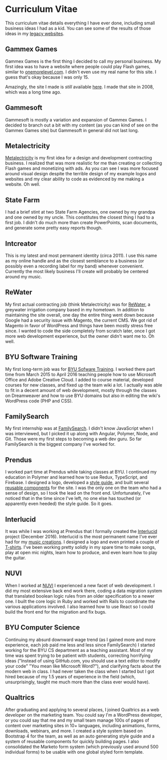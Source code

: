 # Curriculum Vitae

This curriculum vitae details everything I have ever done, including small business ideas I had as a kid.  You can see some of the results of those ideas in my [legacy websites](/legacy).

## Gammex Games

Gammex Games is the first thing I decided to call my personal business.  My first idea was to have a website where people could play Flash games, similar to [onemorelevel.com](http://onemorelevel.com/).  I didn't even use my real name for this site.  I guess that's okay because I was only 15.

Amazingly, the site I made is _still_ available [here](https://sites.google.com/site/gammexgames/).  I made that site in 2008, which was a long time ago.

## Gammesoft

Gammesoft is mostly a variation and expansion of Gammex Games.  I decided to branch out a bit with my content (as you can kind of see on the Gammex Games site) but Gammesoft in general did not last long.

## Metalectricity

[Metalectricity](/legacy/metalectricity) is my first idea for a design and development contracting business.  I realized that was more realistic for me than creating or collecting Flash games and monetizing with ads.  As you can see I was more focused around visual design despite the terrible design of my example logos and websites and my clear ability to code as evidenced by me making a website.  Oh well.

## State Farm

I had a brief stint at two State Farm Agencies, one owned by my grandpa and one owned by my uncle.  This constitutes the closest thing I had to a first job.  I didn't do much more than create PowerPoints, scan documents, and generate some pretty easy reports though.

## Intcreator

This is my latest and most permanent identity (circa 2011).  I use this name as my online handle and as the closest semblance to a business (or possibly even a recording label for my band) whenever convenient.  Currently the most likely business I'll create will probably be centered around my music.

## ReWater

My first actual contracting job (think Metalectricity) was for [ReWater](http://rewater.com/), a greywater irrigation company based in my hometown.  In addition to maintaining the site overall, one day the entire thing went down because Google had a security issue with Magento, the current CMS.  We got rid of Magento in favor of WordPress and things have been mostly stress free since.  I wanted to code the side completely from scratch later, once I got more web development experience, but the owner didn't want me to.  Oh well.

## BYU Software Training

My first long-term job was for [BYU Sofware Training](https://lib.byu.edu/services/software-training/).  I worked there part time from March 2015 to April 2016 teaching people how to use Microsoft Office and Adobe Creative Cloud.  I added to course material, developed courses for new classes, and fixed up the team wiki a lot.  I actually was able to fit in a decent amount of web development, mostly through the classes on Dreamweaver and how to use BYU domains but also in editing the wiki's WordPress code (PHP and CSS).

## FamilySearch

My first internship was at [FamilySearch](https://familysearch.org/).  I didn't know JavaScript when I was interviewed, but I picked it up along with Angular, Polymer, Node, and Git.  Those were my first steps to becoming a web dev guru.  So far FamilySearch is the biggest company I've worked for.

## Prendus

I worked part time at Prendus while taking classes at BYU.  I continued my education in Polymer and learned how to use Redux, TypeScript, and Firebase.  I designed a logo, developed a [style guide](https://github.com/Prendus/style-guide), and built several [reusable components](https://prendus.github.io/style-guide/) for the site.  I was the only one on the team who had a sense of design, so I took the lead on the front end.  Unfortunately, I've noticed that in the time since I've left, no one else has touched (or apparently even heeded) the style guide.  So it goes.

## Interlucid

It was while I was working at Prendus that I formally created the [Interlucid](https://interlucid.com/) project (December 2016).  Interlucid is the most permanent name I've ever had for my [music creations](https://interlucid.bandcamp.com/).  I designed a logo and even printed a couple of [T-shirts](https://interlucid.threadless.com/mens/classic-t-shirt).  I've been working pretty solidly in my spare time to make songs, play at open mic nights, learn how to produce, and even learn how to play the guitar.

## NUVI

When I worked at [NUVI](https://www.nuvi.com/) I experienced a new facet of web development.  I did my most extensive back end work there, coding a data migration system that translated boolean logic rules from an older specification to a newer one.  I built the core logic in Ruby and worked with Rails to coordinate the various applications involved.  I also learned how to use React so I could build the front end for the migration and fix bugs.

## BYU Computer Science

Continuing my absurd downward wage trend (as I gained more and more experience, each job paid me less and less since FamilySearch) I started working for the BYU CS department as a teaching assistant.  Most of my time was spent trying to be patient with students, correcting horrifying ideas ("Instead of using GitHub.com, you should use a text editor to modify your code" "You mean like Microsoft Word?"), and clarifying facts about the modern web in class.  I had never taken the class when I started but I got hired because of my 1.5 years of experience in the field (which, unsurprisingly, taught me much more than the class ever would have).

## Qualtrics

After graduating and applying to several places, I joined Qualtrics as a web developer on the marketing team. You could say I'm a WordPress developer, or you could say that me and my small team manage 100s of pages of content over marketing sites in 10+ languages, including animations, forms, downloads, webinars, and more.  I created a style system based on Bootstrap 4 for the team, as well as an auto generating style guide and a system of reusable components for quickly building pages.  I also consolidated the Marketo form system (which previously used around 500 individual forms) to be usable with one global styled form template.